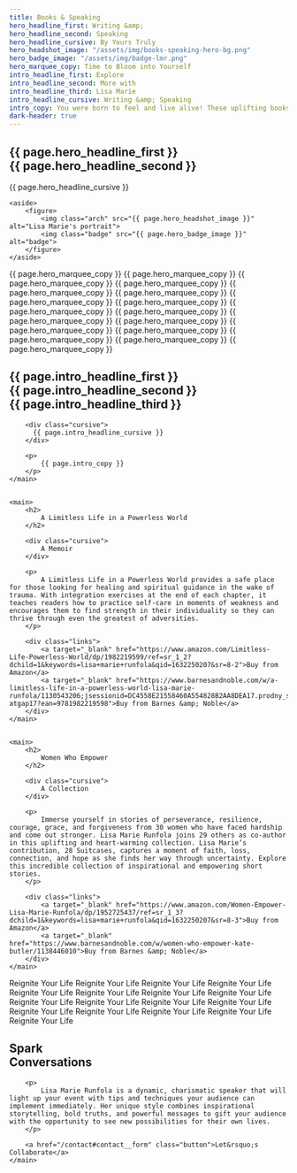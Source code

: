 ```yaml
---
title: Books & Speaking
hero_headline_first: Writing &amp;
hero_headline_second: Speaking
hero_headline_cursive: By Yours Truly
hero_headshot_image: "/assets/img/books-speaking-hero-bg.png"
hero_badge_image: "/assets/img/badge-lmr.png"
hero_marquee_copy: Time to Bloom into Yourself
intro_headline_first: Explore
intro_headline_second: More with
intro_headline_third: Lisa Marie
intro_headline_cursive: Writing &amp; Speaking
intro_copy: You were born to feel and live alive! These uplifting books will take you from grief to happiness through every feeling in between with profound truths and bold clarity. Lisa Marie Runfola gently guides you through what you need to know to live and love a life that radiates joy.
dark-header: true
---
```


<section class="section hero books-speaking__hero">
    <main>
      <h1>{{ page.hero_headline_first }} <br class="">
        <span class="shift">
          {{ page.hero_headline_second }}
        </span>
      </h1>  
      <div class="cursive">
        {{ page.hero_headline_cursive }}
      </div>
    </main>

    <aside>
        <figure>
            <img class="arch" src="{{ page.hero_headshot_image }}" alt="Lisa Marie's portrait">
            <img class="badge" src="{{ page.hero_badge_image }}" alt="badge">
        </figure>
    </aside>
</section>

<div class="marquee-container">
    <span class="marquee__item scrolling">
      {{ page.hero_marquee_copy }}
    </span><span class="marquee__item scrolling" aria-hidden="true">
      {{ page.hero_marquee_copy }}
    </span><span class="marquee__item scrolling" aria-hidden="true">
      {{ page.hero_marquee_copy }}
    </span><span class="marquee__item scrolling" aria-hidden="true">
      {{ page.hero_marquee_copy }}
    </span><span class="marquee__item scrolling" aria-hidden="true">
        {{ page.hero_marquee_copy }}
      </span><span class="marquee__item scrolling" aria-hidden="true">
        {{ page.hero_marquee_copy }}
      </span><span class="marquee__item scrolling" aria-hidden="true">
        {{ page.hero_marquee_copy }}
      </span><span class="marquee__item scrolling" aria-hidden="true">
        {{ page.hero_marquee_copy }}
      </span><span class="marquee__item scrolling" aria-hidden="true">
        {{ page.hero_marquee_copy }}
      </span><span class="marquee__item scrolling" aria-hidden="true">
        {{ page.hero_marquee_copy }}
      </span><span class="marquee__item scrolling" aria-hidden="true">
        {{ page.hero_marquee_copy }}
      </span><span class="marquee__item scrolling" aria-hidden="true">
        {{ page.hero_marquee_copy }}
      </span><span class="marquee__item scrolling" aria-hidden="true">
        {{ page.hero_marquee_copy }}
      </span><span class="marquee__item scrolling" aria-hidden="true">
        {{ page.hero_marquee_copy }}
      </span><span class="marquee__item scrolling" aria-hidden="true">
        {{ page.hero_marquee_copy }}
      </span><span class="marquee__item scrolling" aria-hidden="true">
        {{ page.hero_marquee_copy }}
      </span><span class="marquee__item scrolling" aria-hidden="true">
        {{ page.hero_marquee_copy }}
      </span>
    
</div>

<section class="books-speaking__intro-bg">
    <img src="{{ site.baseurl }}/assets/img/books-speaking__intro-bg.png" alt="">
</section>

<section class="section books-speaking__intro">
    <main>
        <h2>{{ page.intro_headline_first }} <br class="hide--mobile">
            <span class="shift">
              {{ page.intro_headline_second }}
            </span> <br class="hide--mobile">
            {{ page.intro_headline_third }}
        </h2>

        <div class="cursive">
          {{ page.intro_headline_cursive }}
        </div>

        <p>
            {{ page.intro_copy }}
        </p>
    </main>
</section>

<section class="section books-speaking__books">
    <aside>
        <img src="{{ site.baseurl }}/assets/img/3dbook.png" alt="">
    </aside>

    <main>
        <h2>
            A Limitless Life in a Powerless World
        </h2>

        <div class="cursive">
            A Memoir
        </div>

        <p>
            A Limitless Life in a Powerless World provides a safe place for those looking for healing and spiritual guidance in the wake of trauma. With integration exercises at the end of each chapter, it teaches readers how to practice self-care in moments of weakness and encourages them to find strength in their individuality so they can thrive through even the greatest of adversities.
        </p>

        <div class="links">
            <a target="_blank" href="https://www.amazon.com/Limitless-Life-Powerless-World/dp/1982219599/ref=sr_1_2?dchild=1&keywords=lisa+marie+runfola&qid=1632250207&sr=8-2">Buy from Amazon</a>
            <a target="_blank" href="https://www.barnesandnoble.com/w/a-limitless-life-in-a-powerless-world-lisa-marie-runfola/1130543206;jsessionid=DC4558E21558460A554828B2AA8DEA17.prodny_store02-atgap17?ean=9781982219598">Buy from Barnes &amp; Noble</a>
        </div>
    </main>
</section>

<section class="section books-speaking__books">
    <aside>
        <img src="{{ site.baseurl }}/assets/img/3dbook2.png" alt="">
    </aside>

    <main>
        <h2>
            Women Who Empower
        </h2>

        <div class="cursive">
            A Collection
        </div>

        <p>
            Immerse yourself in stories of perseverance, resilience, courage, grace, and forgiveness from 30 women who have faced hardship and come out stronger. Lisa Marie Runfola joins 29 others as co-author in this uplifting and heart-warming collection. Lisa Marie’s contribution, 28 Suitcases, captures a moment of faith, loss, connection, and hope as she finds her way through uncertainty. Explore this incredible collection of inspirational and empowering short stories.
        </p>

        <div class="links">
            <a target="_blank" href="https://www.amazon.com/Women-Empower-Lisa-Marie-Runfola/dp/1952725437/ref=sr_1_3?dchild=1&keywords=lisa+marie+runfola&qid=1632250207&sr=8-3">Buy from Amazon</a>
            <a target="_blank" href="https://www.barnesandnoble.com/w/women-who-empower-kate-butler/1138446010">Buy from Barnes &amp; Noble</a>
        </div>
    </main>
</section>

<div class="marquee-container">
    <span class="marquee__item scrolling">
      Reignite Your Life
    </span><span class="marquee__item scrolling" aria-hidden="true">
      Reignite Your Life
    </span><span class="marquee__item scrolling" aria-hidden="true">
      Reignite Your Life
    </span><span class="marquee__item scrolling" aria-hidden="true">
      Reignite Your Life
    </span><span class="marquee__item scrolling" aria-hidden="true">
        Reignite Your Life
      </span><span class="marquee__item scrolling" aria-hidden="true">
        Reignite Your Life
      </span><span class="marquee__item scrolling" aria-hidden="true">
        Reignite Your Life
      </span><span class="marquee__item scrolling" aria-hidden="true">
        Reignite Your Life
      </span><span class="marquee__item scrolling" aria-hidden="true">
        Reignite Your Life
      </span><span class="marquee__item scrolling" aria-hidden="true">
        Reignite Your Life
      </span><span class="marquee__item scrolling" aria-hidden="true">
        Reignite Your Life
      </span><span class="marquee__item scrolling" aria-hidden="true">
        Reignite Your Life
      </span><span class="marquee__item scrolling" aria-hidden="true">
        Reignite Your Life
      </span><span class="marquee__item scrolling" aria-hidden="true">
        Reignite Your Life
      </span><span class="marquee__item scrolling" aria-hidden="true">
        Reignite Your Life
      </span><span class="marquee__item scrolling" aria-hidden="true">
        Reignite Your Life
      </span><span class="marquee__item scrolling" aria-hidden="true">
        Reignite Your Life
      </span>
    
</div>

<section class="section books-speaking__collaborate">
    <main>
        <h1>
            <span class="shift">
            Spark
            </span> <br>
            Conversations
        </h1>

        <p>
            Lisa Marie Runfola is a dynamic, charismatic speaker that will light up your event with tips and techniques your audience can implement immediately. Her unique style combines inspirational storytelling, bold truths, and powerful messages to gift your audience with the opportunity to see new possibilities for their own lives.
        </p>

        <a href="/contact#contact__form" class="button">Let&rsquo;s Collaborate</a>
    </main>
</section>

<div class="books-speaking__background">
    <img src="{{ site.baseurl }}/assets/img/collaborate3.png" alt="">
</div>